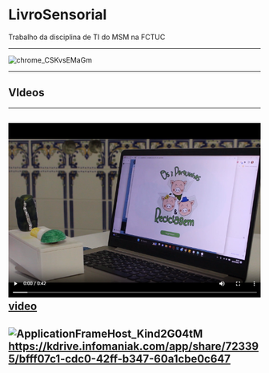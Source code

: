 ﻿# LivroSensorial
Trabalho da disciplina de TI do MSM na FCTUC

---
![chrome_CSKvsEMaGm](https://github.com/jmartsdesign/LivroSensorial/assets/57221659/ad12524d-14c9-4363-bde7-0b158d11cecf)

---
## VIdeos
---
![enter image description here](https://raw.githubusercontent.com/jmartsdesign/LivroSensorial/main/docs/Fotos/Imagens/chrome_MCluFzOAjy.png)
[video](https://kdrive.infomaniak.com/app/share/723395/890b86db-3313-41ae-8321-d7a32a2ec91b)
---
![ApplicationFrameHost_Kind2G04tM](https://github.com/jmartsdesign/LivroSensorial/assets/57221659/d8ddd2bc-f5c6-41df-835a-49137319b6df)
https://kdrive.infomaniak.com/app/share/723395/bfff07c1-cdc0-42ff-b347-60a1cbe0c647
---
